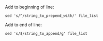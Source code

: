 Add to beginning of line:

`sed 's/^/string_to_prepend_with/' file_list`

Add to end of line:

`sed 's/$/string_to_append/g' file_list`

